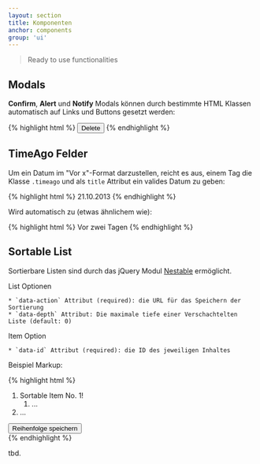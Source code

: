 ```yaml
---
layout: section
title: Komponenten
anchor: components
group: 'ui'
---
```


> Ready to use functionalities


## Modals

**Confirm**, **Alert** und **Notify** Modals können durch bestimmte HTML Klassen automatisch auf Links und Buttons gesetzt werden:

{% highlight html %}
<button class="dialog" href="/some/action" data-content="Do you really want to delete this item?" data-type="danger">Delete</button>
{% endhighlight %}


## TimeAgo Felder

Um ein Datum im "Vor x"-Format darzustellen, reicht es aus, einem Tag die Klasse `.timeago` und als `title` Attribut ein valides Datum zu geben:

{% highlight html %}
<span class="timeago" title="Mon Oct 20 2013 12:25:20 GMT+0200 (CEST)">21.10.2013</span>
{% endhighlight %}

Wird automatisch zu (etwas ähnlichem wie):

{% highlight html %}
<span class="timeago" title="20.10.2013">Vor zwei Tagen</span>
{% endhighlight %}


## Sortable List

Sortierbare Listen sind durch das jQuery Modul [Nestable](http://dbushell.github.io/Nestable/) ermöglicht.

List Optionen

    * `data-action` Attribut (required): die URL für das Speichern der Sortierung
    * `data-depth` Attribut: Die maximale tiefe einer Verschachtelten Liste (default: 0)

Item Option

    * `data-id` Attribut (required): die ID des jeweiligen Inhaltes

Beispiel Markup:

{% highlight html %}
<!-- das Attribut data-action enthält die URL
    über die die neue Sortierung gespeichert werden kann -->
<div class="sortable" data-action="/save/my/sort" data-depth="5">
    <ol class="sortable-list">
        <!-- das data-id Attribut enthält die ID des jeweiligen Inhaltes -->
        <li class="sortable-item" data-id="1">
            <div class="sortable-item-inner">
                <!-- das element, das dem Benutzer das Draggen erlaubt -->
                <span class="sortable-handle">
                    <i class="glyphicon glyphicon-resize-vertical"></i>
                </span>
                <!-- Inhalt des jeweiligen Items -->
                Sortable Item No. 1!
            </div>
            <!-- weitere Verschachtelungen -->
            <ol class="sortable-list">
                <li class="sortable-item" data-id="941">
                    ...
                </li>
            </ol>
        </li>
        <li class="sortable-item" data-id="312">
            ...
        </li>
    </ol>
    <div class="sortable-actions">
        <!-- ein Link oder Button, der die aktion "Speichern" auslöst -->
        <!-- wichtig sind die Klassen .sortable-save-action und .is-hidden -->
        <button class="btn btn-success sortable-save-action is-hidden">
            Reihenfolge speichern
        </button>
    </div>
</div>
{% endhighlight %}

tbd.